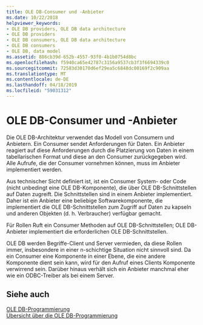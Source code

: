 ```yaml
---
title: OLE DB-Consumer und -Anbieter
ms.date: 10/22/2018
helpviewer_keywords:
- OLE DB providers, OLE DB data architecture
- OLE DB providers
- OLE DB consumers, OLE DB data architecture
- OLE DB consumers
- OLE DB, data model
ms.assetid: 886cb39d-652b-4557-93f0-4b1b0754d8bc
ms.openlocfilehash: f5940ca65e42787c3156a9537cb3f3f6694339c0
ms.sourcegitcommit: 72583d30170d6ef29ea5c6848dc00169f2c909aa
ms.translationtype: MT
ms.contentlocale: de-DE
ms.lasthandoff: 04/18/2019
ms.locfileid: "59031312"
---
```

# <a name="ole-db-consumers-and-providers"></a>OLE DB-Consumer und -Anbieter

Die OLE DB-Architektur verwendet das Modell von Consumern und Anbietern. Ein Consumer sendet Anforderungen für Daten. Ein Anbieter reagiert auf diese Anforderungen durch die Platzierung von Daten in einem tabellarischen Format und diese an den Consumer zurückgegeben wird. Alle Aufrufe, die der Consumer vornehmen können, muss im Anbieter implementiert werden.

Aus technischer Sicht definiert ist, ist ein Consumer System- oder Code (nicht unbedingt eine OLE DB-Komponente), die über OLE DB-Schnittstellen auf Daten zugreift. Die Schnittstellen sind in einem Anbieter implementiert. Daher ist ein Anbieter eine beliebige Softwarekomponente, die implementiert die OLE DB-Schnittstellen zum Zugriff auf Daten zu kapseln und anderen Objekten (d. h. Verbraucher) verfügbar gemacht.

Für Rollen Ruft ein Consumer Methoden auf OLE DB-Schnittstellen; OLE DB-Anbieter implementiert die erforderlichen OLE DB-Schnittstellen.

OLE DB werden Begriffe-Client und Server vermieden, da diese Rollen immer, insbesondere in einer n-schichtige Situation nicht sinnvoll sind. Da ein Consumer eine Komponente in einer Ebene, die eine andere Komponente dient sein kann, wird für den Aufruf eines Clients Komponente verwirrend sein. Darüber hinaus verhält sich ein Anbieter manchmal eher wie ein ODBC-Treiber als bei einem Server.

## <a name="see-also"></a>Siehe auch

[OLE DB-Programmierung](../../data/oledb/ole-db-programming.md)<br/>
[Übersicht über die OLE DB-Programmierung](../../data/oledb/ole-db-programming-overview.md)